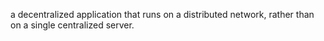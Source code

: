 a decentralized application that runs on a distributed network, rather than on a single centralized server.
